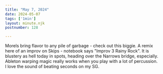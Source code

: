 ```yaml
---
title: "May 7, 2024"
date: 2024-05-07
tags: ['1min']
layout: minute.njk
postnumber: 128

---
```


Morels bring flavor to any pile of garbage - check out this biggie.  A remix here of an improv on Skips - notebook says "Improv 3 Rainy Rock".  It is blustery as hell today in spots, heading over the Narrows bridge, especially.  Ableton warping magic really works when you play with a lot of percussion. I love the sound of beating seconds on my SG. 